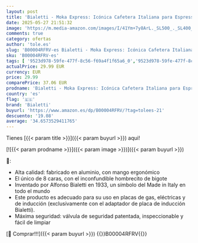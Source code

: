 ```yaml
---
layout: post
title: 'Bialetti - Moka Express: Icónica Cafetera Italiana para Espresso  Auténtico Café Italiano  Cafetera Moka 9 Tazas  420 Ml   Aluminio  Plata  para gas y inducción  con la placa adaptada de Bialetti '
date: 2025-05-27 21:51:32
image: 'https://m.media-amazon.com/images/I/41Ym+7y8ArL._SL500_._SL400_.jpg'
comments: true
category: ofertas
author: 'tole.es'
slug: 'B00004RFRV-es Bialetti - Moka Express: Icónica Cafetera Italiana para...'
sku: 'B00004RFRV-es'
tags: [ '9523d978-59fe-477f-8c56-f69a4f1f65a6_0','9523d978-59fe-477f-8c56-f69a4f1f65a6_2001','9523d978-59fe-477f-8c56-f69a4f1f65a6_2601','9523d978-59fe-477f-8c56-f69a4f1f65a6_3501','Arborist Merchandising Root','Cafeteras italianas','Cocina y cena','Hogar','Hogar y cocina','Hogar y muebles Made in Italy','Self Service','Special Features Stores','Utensilios para café y té','bialetti','cafetera','🇪🇸', ]
actualPrice: 29.99 EUR
currency: EUR
price: 29.99
comparePrice: 37.06 EUR
prodname: 'Bialetti - Moka Express: Icónica Cafetera Italiana para Espresso  Auténtico Café Italiano  Cafetera Moka 9 Tazas  420 Ml   Aluminio  Plata  para gas y inducción  con la placa adaptada de Bialetti '
country: 'es'
flag: '🇪🇸'
brand: 'Bialetti'
buyurl: 'https://www.amazon.es/dp/B00004RFRV/?tag=tolees-21'
descuento: '19.08'
average: '34.6573529411765'
---
```


Tienes [{{< param title >}}]({{< param buyurl >}}) aqui!

[![{{< param prodname >}}]({{< param image >}})]({{< param buyurl >}})

🔎:

- Alta calidad: fabricado en aluminio, con mango ergonómico
- El único de 8 caras, con el inconfundible hombrecito de bigote
- Inventado por Alfonso Bialetti en 1933, un símbolo del Made in Italy en todo el mundo
- Este producto es adecuado para su uso en placas de gas, eléctricas y de inducción (exclusivamente con el adaptador de placa de inducción Bialetti).
- Máxima seguridad: válvula de seguridad patentada, inspeccionable y fácil de limpiar

[🛒 Comprar!!!]({{< param buyurl >}})
{{<world>}}B00004RFRV{{</world>}}
